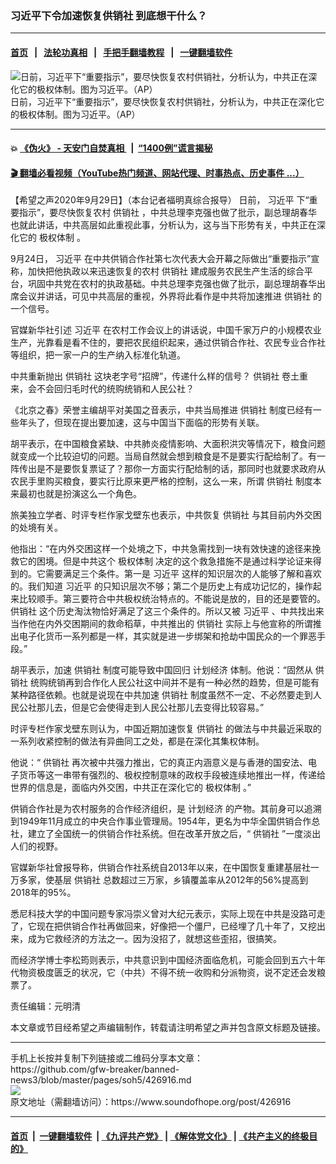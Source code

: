 ### 习近平下令加速恢复供销社 到底想干什么？
------------------------

#### [首页](https://github.com/gfw-breaker/banned-news3/blob/master/README.md) &nbsp;&nbsp;|&nbsp;&nbsp; [法轮功真相](https://github.com/begood0513/basic/blob/master/README.md)  &nbsp;&nbsp;|&nbsp;&nbsp; [手把手翻墙教程](https://github.com/gfw-breaker/guides/wiki)  &nbsp;&nbsp;|&nbsp;&nbsp; [一键翻墙软件](https://github.com/gfw-breaker/nogfw/blob/master/README.md)  



<div><img alt="日前，习近平下“重要指示”，要尽快恢复农村供销社，分析认为，中共正在深化它的极权体制。图为习近平。（AP）" src="https://img.soundofhope.org/2020-09/11-1601372208243.jpg"/>
<br/><figcaption class="caption">
 日前，习近平下“重要指示”，要尽快恢复农村供销社，分析认为，中共正在深化它的极权体制。图为习近平。（AP）
</figcaption></div><hr/>

#### 💥 [《伪火》 - 天安门自焚真相 ](http://158.247.195.190:10000/videos/blog/weihuo.html)&nbsp; |&nbsp; [“1400例”谎言揭秘  ](http://158.247.195.190:10000/videos/blog/jiexi1400.html)

#### [ 🎬  翻墙必看视频（YouTube热门频道、网站代理、时事热点、历史事件 ...）](https://github.com/gfw-breaker/links/blob/master/banned.md)

<div><div class="Content__Wrapper sc-1bvya0-0 grZQxZ">
 <p class="meta-top">
  <span class="meta">
   【希望之声2020年9月29日】（本台记者福明真综合报导）
  </span>
  日前，
  <ok href="/term/1063">
   习近平
  </ok>
  下“重要指示”，要尽快恢复农村
  <ok href="/term/229192">
   供销社
  </ok>
  ，中共总理李克强也做了批示，副总理胡春华也就此讲话，中共高层如此重视此事，分析认为，这与当下形势有关，中共正在深化它的
  <ok href="/term/84159">
   极权体制
  </ok>
  。
 </p>
 <p>
  9月24日，
  <ok href="/term/1063">
   习近平
  </ok>
  在中共供销合作社第七次代表大会开幕之际做出“重要指示”宣称，加快把他执政以来迅速恢复的农村
  <ok href="/term/229192">
   供销社
  </ok>
  建成服务农民生产生活的综合平台，巩固中共党在农村的执政基础。中共总理李克强也做了批示，副总理胡春华出席会议并讲话，可见中共高层的重视，外界将此看作是中共将加速推进
  <ok href="/term/229192">
   供销社
  </ok>
  的一个信号。
 </p>
 <div class="AD_Embed__Wrap-sc-1xslmin-0 igMuqX module desktop">
  <div>
  </div>
 </div>
 <p>
  官媒新华社引述
  <ok href="/term/1063">
   习近平
  </ok>
  在农村工作会议上的讲话说，中国千家万户的小规模农业生产，光靠看是看不住的，要把农民组织起来，通过供销合作社、农民专业合作社等组织，把一家一户的生产纳入标准化轨道。
 </p>
 <p>
  中共重新抛出
  <ok href="/term/229192">
   供销社
  </ok>
  这块老字号“招牌”，传递什么样的信号？
  <ok href="/term/229192">
   供销社
  </ok>
  卷土重来，会不会回归毛时代的统购统销和人民公社？
 </p>
 <p>
  《北京之春》荣誉主编胡平对美国之音表示，中共当局推进
  <ok href="/term/229192">
   供销社
  </ok>
  制度已经有一些年头了，但现在提出要加速，这与中国当下面临的形势有关联。
 </p>
 <p>
  胡平表示，在中国粮食紧缺、中共肺炎疫情影响、大面积洪灾等情况下，粮食问题就变成一个比较迫切的问题。当局自然就会想到粮食是不是要实行配给制了。有一阵传出是不是要恢复票证了？那你一方面实行配给制的话，那同时也就要求政府从农民手里购买粮食，要实行比原来更严格的控制，这么一来，所谓
  <ok href="/term/229192">
   供销社
  </ok>
  制度本来最初也就是扮演这么一个角色。
 </p>
 <p>
  旅美独立学者、时评专栏作家戈壁东也表示，中共恢复
  <ok href="/term/229192">
   供销社
  </ok>
  与其目前内外交困的处境有关。
 </p>
 <p>
  他指出：“在内外交困这样一个处境之下，中共急需找到一块有效快速的途径来挽救它的困境。但是中共这个
  <ok href="/term/84159">
   极权体制
  </ok>
  决定的这个救急措施不是通过科学论证来得到的。它需要满足三个条件。第一是
  <ok href="/term/1063">
   习近平
  </ok>
  这样的知识层次的人能够了解和喜欢的。我们知道
  <ok href="/term/1063">
   习近平
  </ok>
  的只知识层次不够；第二个是历史上有成功记忆的，操作起来比较顺手。第三要符合中共极权统治特点的。不能说是放的，目的还是要管的。
  <ok href="/term/229192">
   供销社
  </ok>
  这个历史淘汰物恰好满足了这三个条件的。所以又被
  <ok href="/term/1063">
   习近平
  </ok>
  、中共找出来当作他在内外交困期间的救命稻草，中共推出的
  <ok href="/term/229192">
   供销社
  </ok>
  实际上与他宣称的所谓推出电子化货币一系列都是一样，其实就是进一步绑架和抢劫中国民众的一个罪恶手段。”
 </p>
 <p>
  胡平表示，加速
  <ok href="/term/229192">
   供销社
  </ok>
  制度可能导致中国回归
  <ok href="/term/5475">
   计划经济
  </ok>
  体制。他说：“固然从
  <ok href="/term/229192">
   供销社
  </ok>
  统购统销再到合作化人民公社这中间并不是有一种必然的趋势，但是可能有某种路径依赖。也就是说现在中共加速
  <ok href="/term/229192">
   供销社
  </ok>
  制度虽然不一定、不必然要走到人民公社那儿去，但是它会使得走到人民公社那儿去变得比较容易。”
 </p>
 <p>
  时评专栏作家戈壁东则认为，中国近期加速恢复
  <ok href="/term/229192">
   供销社
  </ok>
  的做法与中共最近采取的一系列收紧控制的做法有异曲同工之处，都是在深化其集权体制。
 </p>
 <p>
  他说：“
  <ok href="/term/229192">
   供销社
  </ok>
  再次被中共强力推出，它的真正内涵意义是与香港的国安法、电子货币等这一串带有强烈的、极权控制意味的政权手段被连续地推出一样，传递给世界的信息是，面临内外交困，中共正在深化它的
  <ok href="/term/84159">
   极权体制
  </ok>
  。”
 </p>
 <p>
  供销合作社是为农村服务的合作经济组织，是
  <ok href="/term/5475">
   计划经济
  </ok>
  的产物。其前身可以追溯到1949年11月成立的中央合作事业管理局。1954年，更名为中华全国供销合作总社，建立了全国统一的供销合作社系统。但在改革开放之后，“
  <ok href="/term/229192">
   供销社
  </ok>
  ”一度淡出人们的视野。
 </p>
 <div class="AD_Embed__Wrap-sc-1xslmin-0 igMuqX module desktop">
  <div>
  </div>
 </div>
 <p>
  官媒新华社曾报导称，供销合作社系统自2013年以来，在中国恢复重建基层社一万多家，使基层
  <ok href="/term/229192">
   供销社
  </ok>
  总数超过三万家，乡镇覆盖率从2012年的56%提高到2018年的95%。
 </p>
 <p>
  悉尼科技大学的中国问题专家冯崇义曾对大纪元表示，实际上现在中共是没路可走了，它现在把供销合作社再做回来，好像把一个僵尸，已经埋了几十年了，又挖出来，成为它救经济的方法之一。因为没招了，就想这些歪招，很搞笑。
 </p>
 <p>
  而经济学博士李松筠则表示，中共意识到中国经济面临危机，可能会回到五六十年代物资极度匮乏的状况，它（中共）不得不统一收购和分派物资，说不定还会发粮票了。
 </p>
 <p class="meta-btm">
  责任编辑：元明清
 </p>
 <p class="meta-btm">
  本文章或节目经希望之声编辑制作，转载请注明希望之声并包含原文标题及链接。
 </p>
</div>
</div>
<hr/>
手机上长按并复制下列链接或二维码分享本文章：<br/>
https://github.com/gfw-breaker/banned-news3/blob/master/pages/soh5/426916.md <br/>
<a href='https://github.com/gfw-breaker/banned-news3/blob/master/pages/soh5/426916.md'><img src='https://github.com/gfw-breaker/banned-news3/blob/master/pages/soh5/426916.md.png'/></a> <br/>
原文地址（需翻墙访问）：https://www.soundofhope.org/post/426916


------------------------
#### [首页](https://github.com/gfw-breaker/banned-news3/blob/master/README.md) &nbsp;|&nbsp; [一键翻墙软件](https://github.com/gfw-breaker/nogfw/blob/master/README.md) &nbsp;| [《九评共产党》](https://github.com/gfw-breaker/9ping.md/blob/master/README.md#九评之一评共产党是什么) | [《解体党文化》](https://github.com/gfw-breaker/jtdwh.md/blob/master/README.md) | [《共产主义的终极目的》](https://github.com/gfw-breaker/gczydzjmd.md/blob/master/README.md)


<img src='http://gfw-breaker.win/banned-news3/pages/soh5/426916.md' width='0px' height='0px'/>